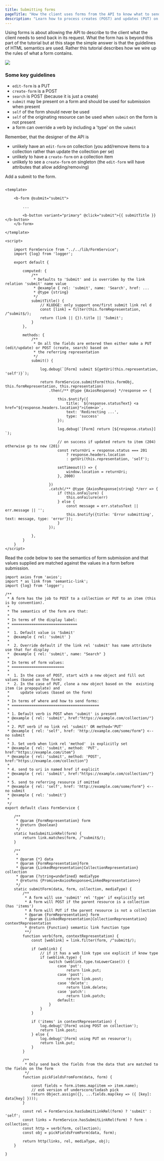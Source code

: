 ```yaml
---
title: Submitting forms
pageTitle: "How the client uses forms from the API to know what to send back"
description: "Learn how to process creates (POST) and updates (PUT) on a resource"
---
```


Using forms is about allowing the API to describe to the client what the client needs to send back in its request. What the form has is beyond this part of the tutorial but at this stage the simple answer is that the guidelines of HTML semantics are used. Rather this tutorial describes how we wire up the rules of what a form contains.

![](forms.png)

### Some key guidelines

* `edit-form` is a PUT
* `create-form` is a POST
* `search` is POST (because it is just a create)
* `submit` may be present on a form and should be used for submission when present
* `self` of the form should never be used
* `self` of the originating resource can be used when `submit` on the form is not present
* a form can override a verb by including a 'type' on the `submit`

Remember, that the designer of the API is

* unlikely have an `edit-form` on collection (you add/remove items to a collection rather than update the collection per se)
* unlikely to have a `create-form` on a collection item
* unlikely to see a `create-form` on singleton (the `edit-form` will have attributes that allow adding/removing)


<Instruction>

Add a submit to the form.


```js(path="...todo-hypermedia/client/src/components/api/Resource.vue")

<template>

    <b-form @submit="submit">

        ...

        <b-button variant="primary" @click="submit">{{ submitTitle }}</b-button>
    </b-form>

</template>

<script>

    import FormService from "../../lib/FormService";
    import {log} from 'logger';

    export default {

        computed: {
            /**
             * Defaults to 'Submit' and is overriden by the link relation 'submit' name value
             * @example { rel: 'submit', name: 'Search', href: ...
             * @type {string}
             */
            submitTitle() {
                // KLUDGE: only support one/first submit link rel d
                const [link] = filter(this.formRepresentation, /^submit$/);
                return (link || {}).title || 'Submit';
            }
        },

        methods: {
            /**
             * On all the fields are entered then either make a PUT (edit/update) or POST (create, search) based on
             * the referring representation
             */
            submit() {

                log.debug(`[Form] submit ${getUri(this.representation, 'self')}`);

                return FormService.submitForm(this.formObj, this.formRepresentation, this.representation)
                    .then(/** @type {AxiosResponse} */response => {

                        this.$notify({
                            title: `${response.statusText} <a href="${response.headers.location}">item<a>`,
                            text: 'Redirecting ...',
                            type: 'success'
                        });

                        log.debug(`[Form] return [${response.status}] `);

                        // on success if updated return to item (204) otherwise go to new (201)
                        const returnUri = response.status === 201
                            ? response.headers.location
                            : getUri(this.representation, 'self');

                        setTimeout(() => {
                            window.location = returnUri;
                        }, 2000)

                    })
                    .catch(/** @type {AxiosResponse|string} */err => {
                        if (this.onFailure) {
                            this.onFailure(err)
                        } else {
                            const message = err.statusText || err.message || '';
                            this.$notify({title: 'Error submitting', text: message, type: 'error'});
                        }
                    });

            },
        }
    }
</script>

```

</Instruction>

<Instruction>

Read the code below to see the semantics of form submission and that values supplied are matched against the values in a form before submission.


```js(path="...todo-hypermedia/client/src/lib/FormService.js")
import axios from 'axios';
import * as link from 'semantic-link';
import {log} from 'logger';

/**
 * A form has the job to POST to a collection or PUT to an item (this is by convention).
 *
 * The semantics of the form are that:
 *
 * In terms of the display label:
 * ==============================
 *
 *  1. Default value is 'Submit'
 *  @example { rel: 'submit' }
 *
 *  2. Override default if the link rel 'submit' has name attribute use that for display
 *  @example { rel: 'submit', name: "Search" }
 *
 * In terms of form values:
 * ========================
 *
 *  1. In the case of POST, start with a new object and fill out values (based on the form)
 *  2. In the case of PUT, clone a new object based on the  existing item (ie prepopulate) and
 *     update values (based on the form)
 *
 * In terms of where and how to send forms:
 * ========================================
 *
 * 1. Default verb is POST when 'submit' is present
 * @example { rel: 'submit', href:"https://example.com/collection/"}
 *
 * 2. PUT verb if no link rel 'submit' OR method='PUT'
 * @example { rel: 'self', href: 'http://example.com/some/form"} <-- no submit
 *
 * 3. Set verb when link rel 'method'  is explicitly set
 * @example { rel: 'submit', method: 'PUT', href:"https://example.com/item"}
 * @example { rel: 'submit', method: 'POST', href:"https://example.com/collection"}
 *
 * 4. send to uri in named href if explicit
 * @example { rel: 'submit', href:"https://example.com/collection/"}
 *
 * 5. send to referring resource if omitted
 * @example { rel: 'self', href: 'http://example.com/some/form"} <-- no submit
 * @example { rel: 'submit'}
 *
 */
export default class FormService {

    /**
     * @param {FormRepresentation} form
     * @return {boolean}
     */
    static hasSubmitLinkRel(form) {
        return link.matches(form, /^submit$/);
    }

    /**
     *
     * @param {*} data
     * @param {FormRepresentation}form
     * @param {LinkedRepresentation|CollectionRepresentation} collection
     * @param {?string=undefined} mediaType
     * @returns {Promise<AxiosResponse<LinkedRepresentation>>}
     */
    static submitForm(data, form, collection, mediaType) {
        /**
         * A form will use 'submit' rel 'type' if explicitly set
         * A form will POST if the parent resource is a collection (has 'items')
         * A form will PUT if the parent resource is not a collection
         * @param {FormRepresentation} form
         * @param {LinkedRepresentation|CollectionRepresentation} contextRepresentation
         * @return {Function} semantic link function type
         **/
        function verb(form, contextRepresentation) {
            const [weblink] = link.filter(form, /^submit$/);

            if (weblink) {
                // if it has a web link type use explicit if know type
                if (weblink.type) {
                    switch (weblink.type.toLowerCase()) {
                        case 'put':
                            return link.put;
                        case 'post':
                            return link.post;
                        case 'delete':
                            return link.delete;
                        case 'patch':
                            return link.patch;
                        default:
                    }
                }
            }

            if ('items' in contextRepresentation) {
                log.debug('[Form] using POST on collection');
                return link.post;
            } else {
                log.debug('[Form] using PUT on resource');
                return link.put;
            }
        }

        /**
         * Only send back the fields from the data that are matched to the fields on the form
         */
        function pickFieldsFromForm(data, form) {

            const fields = form.items.map(item => item.name);
            // es6 version of underscore/lodash pick
            return Object.assign({}, ...fields.map(key => ({ [key]: data[key] })));
        }

        const rel = FormService.hasSubmitLinkRel(form) ? 'submit' : 'self';
        const links = FormService.hasSubmitLinkRel(form) ? form : collection;
        const http = verb(form, collection);
        const obj = pickFieldsFromForm(data, form);

        return http(links, rel, mediaType, obj);
    }

}
```

</Instruction>